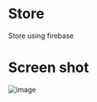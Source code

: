 # Store
Store using firebase

# Screen shot
![image](https://user-images.githubusercontent.com/70873510/102688198-b68a9980-41fd-11eb-9607-5bc3110df504.png)
